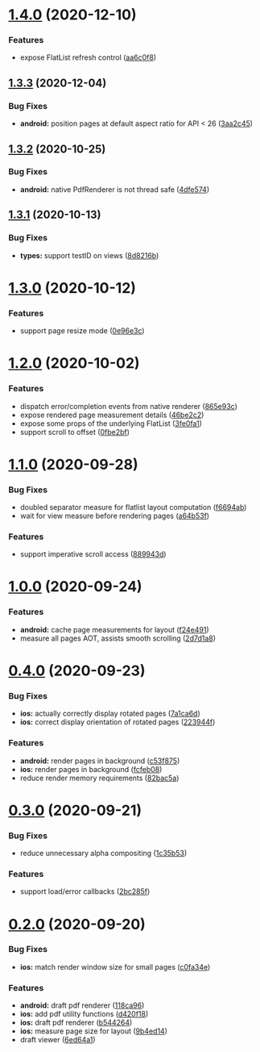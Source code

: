 # [1.4.0](https://github.com/alpha0010/react-native-pdf-viewer/compare/v1.3.3...v1.4.0) (2020-12-10)


### Features

* expose FlatList refresh control ([aa6c0f8](https://github.com/alpha0010/react-native-pdf-viewer/commit/aa6c0f85dc01c2de5c75bccb4077bce0f6c2ab8a))

## [1.3.3](https://github.com/alpha0010/react-native-pdf-viewer/compare/v1.3.2...v1.3.3) (2020-12-04)


### Bug Fixes

* **android:** position pages at default aspect ratio for API < 26 ([3aa2c45](https://github.com/alpha0010/react-native-pdf-viewer/commit/3aa2c4537838f0f9554cb02bcbe70cd946bca059))

## [1.3.2](https://github.com/alpha0010/react-native-pdf-viewer/compare/v1.3.1...v1.3.2) (2020-10-25)


### Bug Fixes

* **android:** native PdfRenderer is not thread safe ([4dfe574](https://github.com/alpha0010/react-native-pdf-viewer/commit/4dfe5746fb096786fd6e5f4a42191c32559820d8))

## [1.3.1](https://github.com/alpha0010/react-native-pdf-viewer/compare/v1.3.0...v1.3.1) (2020-10-13)


### Bug Fixes

* **types:** support testID on views ([8d8216b](https://github.com/alpha0010/react-native-pdf-viewer/commit/8d8216bd6a27da2bf312e44c04c86b9c6a889b46))

# [1.3.0](https://github.com/alpha0010/react-native-pdf-viewer/compare/v1.2.0...v1.3.0) (2020-10-12)


### Features

* support page resize mode ([0e96e3c](https://github.com/alpha0010/react-native-pdf-viewer/commit/0e96e3cb35d685c7cb9e310099d7c9c1dd4d6420))

# [1.2.0](https://github.com/alpha0010/react-native-pdf-viewer/compare/v1.1.0...v1.2.0) (2020-10-02)


### Features

* dispatch error/completion events from native renderer ([865e93c](https://github.com/alpha0010/react-native-pdf-viewer/commit/865e93cb9b892198f52ebd231ab8f04a6701255e))
* expose rendered page measurement details ([46be2c2](https://github.com/alpha0010/react-native-pdf-viewer/commit/46be2c253b96c4485a808c5a15885ad492b4b621))
* expose some props of the underlying FlatList ([3fe0fa1](https://github.com/alpha0010/react-native-pdf-viewer/commit/3fe0fa112d84b9364582c4257e6981344ba6d155))
* support scroll to offset ([0fbe2bf](https://github.com/alpha0010/react-native-pdf-viewer/commit/0fbe2bf8e08f10b4976d4b6728805d082c4e1d0b))

# [1.1.0](https://github.com/alpha0010/react-native-pdf-viewer/compare/v1.0.0...v1.1.0) (2020-09-28)


### Bug Fixes

* doubled separator measure for flatlist layout computation ([f6694ab](https://github.com/alpha0010/react-native-pdf-viewer/commit/f6694abde3cefbc332e16512a59ac5a6aa56013e))
* wait for view measure before rendering pages ([a64b53f](https://github.com/alpha0010/react-native-pdf-viewer/commit/a64b53f55854a8a2c98dda215aec32e68f5b65b3))


### Features

* support imperative scroll access ([889943d](https://github.com/alpha0010/react-native-pdf-viewer/commit/889943dabd798665a2bf5b2d535bbc253bd19af9))

# [1.0.0](https://github.com/alpha0010/react-native-pdf-viewer/compare/v0.4.0...v1.0.0) (2020-09-24)


### Features

* **android:** cache page measurements for layout ([f24e491](https://github.com/alpha0010/react-native-pdf-viewer/commit/f24e491ff6d9848b8b096162bef2a7ea2d8c3cbb))
* measure all pages AOT, assists smooth scrolling ([2d7d1a8](https://github.com/alpha0010/react-native-pdf-viewer/commit/2d7d1a8545dba65a210ff3ff416135ba7d0c2f30))

# [0.4.0](https://github.com/alpha0010/react-native-pdf-viewer/compare/v0.3.0...v0.4.0) (2020-09-23)


### Bug Fixes

* **ios:** actually correctly display rotated pages ([7a1ca6d](https://github.com/alpha0010/react-native-pdf-viewer/commit/7a1ca6de5661ee4f678c84aa6bef60f1086bb78d))
* **ios:** correct display orientation of rotated pages ([223944f](https://github.com/alpha0010/react-native-pdf-viewer/commit/223944fff7a8583985175b21e29fbab02ef0c1f2))


### Features

* **android:** render pages in background ([c53f875](https://github.com/alpha0010/react-native-pdf-viewer/commit/c53f875ddbed5bcb1cf92356e5dfc6d3f4591609))
* **ios:** render pages in background ([fcfeb08](https://github.com/alpha0010/react-native-pdf-viewer/commit/fcfeb0862687eb52fce2f35242022843ce974c7f))
* reduce render memory requirements ([82bac5a](https://github.com/alpha0010/react-native-pdf-viewer/commit/82bac5a9c7ef3e3567cc71a2a8e88d0fcfafd89e))

# [0.3.0](https://github.com/alpha0010/react-native-pdf-viewer/compare/v0.2.0...v0.3.0) (2020-09-21)


### Bug Fixes

* reduce unnecessary alpha compositing ([1c35b53](https://github.com/alpha0010/react-native-pdf-viewer/commit/1c35b539b1f4556bc97806ed2fcb9decf8e197c3))


### Features

* support load/error callbacks ([2bc285f](https://github.com/alpha0010/react-native-pdf-viewer/commit/2bc285fad3abc6e1d2781f5ae5d80af040405807))



# [0.2.0](https://github.com/alpha0010/react-native-pdf-viewer/compare/v0.2.0...v0.3.0) (2020-09-20)


### Bug Fixes

* **ios:** match render window size for small pages ([c0fa34e](https://github.com/alpha0010/react-native-pdf-viewer/commit/c0fa34ebd18fb7764954c6249277b1b2320537d8))


### Features

* **android:** draft pdf renderer ([118ca96](https://github.com/alpha0010/react-native-pdf-viewer/commit/118ca9689c0c2ad1dd5019cc11a916cffb4b9dc6))
* **ios:** add pdf utility functions ([d420f18](https://github.com/alpha0010/react-native-pdf-viewer/commit/d420f1801958cc9ac5bea253b86010f46ad3ef47))
* **ios:** draft pdf renderer ([b544264](https://github.com/alpha0010/react-native-pdf-viewer/commit/b5442648b5df307b6eaa11a7e6f67c5e57ba4e59))
* **ios:** measure page size for layout ([9b4ed14](https://github.com/alpha0010/react-native-pdf-viewer/commit/9b4ed14fc72c00ba9d0d34e501c4b653138bb7ac))
* draft viewer ([6ed64a1](https://github.com/alpha0010/react-native-pdf-viewer/commit/6ed64a1ad278123ba3bdc5560942cc2e4ab4f4e1))

